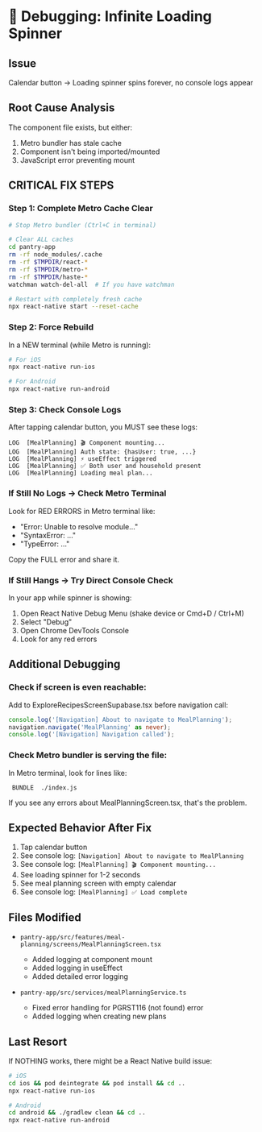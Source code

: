 # 🔧 Debugging: Infinite Loading Spinner

## Issue
Calendar button → Loading spinner spins forever, no console logs appear

## Root Cause Analysis
The component file exists, but either:
1. Metro bundler has stale cache
2. Component isn't being imported/mounted
3. JavaScript error preventing mount

## CRITICAL FIX STEPS

### Step 1: Complete Metro Cache Clear
```bash
# Stop Metro bundler (Ctrl+C in terminal)

# Clear ALL caches
cd pantry-app
rm -rf node_modules/.cache
rm -rf $TMPDIR/react-*
rm -rf $TMPDIR/metro-*
rm -rf $TMPDIR/haste-*
watchman watch-del-all  # If you have watchman

# Restart with completely fresh cache
npx react-native start --reset-cache
```

### Step 2: Force Rebuild
In a NEW terminal (while Metro is running):
```bash
# For iOS
npx react-native run-ios

# For Android
npx react-native run-android
```

### Step 3: Check Console Logs
After tapping calendar button, you MUST see these logs:
```
LOG  [MealPlanning] 🎬 Component mounting...
LOG  [MealPlanning] Auth state: {hasUser: true, ...}
LOG  [MealPlanning] ⚡ useEffect triggered
LOG  [MealPlanning] ✅ Both user and household present
LOG  [MealPlanning] Loading meal plan...
```

### If Still No Logs → Check Metro Terminal

Look for RED ERRORS in Metro terminal like:
- "Error: Unable to resolve module..."
- "SyntaxError: ..."
- "TypeError: ..."

Copy the FULL error and share it.

### If Still Hangs → Try Direct Console Check

In your app while spinner is showing:
1. Open React Native Debug Menu (shake device or Cmd+D / Ctrl+M)
2. Select "Debug"
3. Open Chrome DevTools Console
4. Look for any red errors

## Additional Debugging

### Check if screen is even reachable:
Add to ExploreRecipesScreenSupabase.tsx before navigation call:
```typescript
console.log('[Navigation] About to navigate to MealPlanning');
navigation.navigate('MealPlanning' as never);
console.log('[Navigation] Navigation called');
```

### Check Metro bundler is serving the file:
In Metro terminal, look for lines like:
```
 BUNDLE  ./index.js
```

If you see any errors about MealPlanningScreen.tsx, that's the problem.

## Expected Behavior After Fix

1. Tap calendar button
2. See console log: `[Navigation] About to navigate to MealPlanning`
3. See console log: `[MealPlanning] 🎬 Component mounting...`
4. See loading spinner for 1-2 seconds
5. See meal planning screen with empty calendar
6. See console log: `[MealPlanning] ✅ Load complete`

## Files Modified
- `pantry-app/src/features/meal-planning/screens/MealPlanningScreen.tsx`
  - Added logging at component mount
  - Added logging in useEffect
  - Added detailed error logging

- `pantry-app/src/services/mealPlanningService.ts`
  - Fixed error handling for PGRST116 (not found) error
  - Added logging when creating new plans

## Last Resort

If NOTHING works, there might be a React Native build issue:

```bash
# iOS
cd ios && pod deintegrate && pod install && cd ..
npx react-native run-ios

# Android
cd android && ./gradlew clean && cd ..
npx react-native run-android
```
